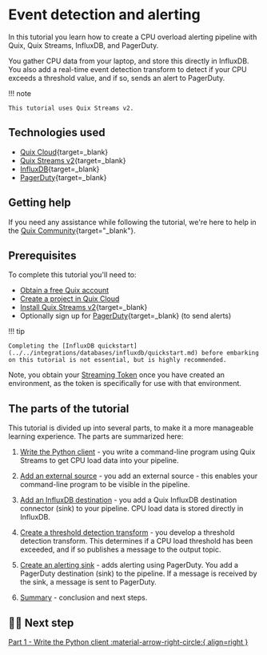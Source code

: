 # Event detection and alerting

In this tutorial you learn how to create a CPU overload alerting pipeline with Quix, Quix Streams, InfluxDB, and PagerDuty.

You gather CPU data from your laptop, and store this directly in InfluxDB. You also add a real-time event detection transform to detect if your CPU exceeds a threshold value, and if so, sends an alert to PagerDuty.

!!! note

    This tutorial uses Quix Streams v2.

## Technologies used

* [Quix Cloud](https://quix.io/){target=_blank}
* [Quix Streams v2](https://github.com/quixio/quix-streams){target=_blank}
* [InfluxDB](https://www.influxdata.com/products/influxdb-cloud/serverless/){target=_blank}
* [PagerDuty](https://www.pagerduty.com/){target=_blank}

## Getting help

If you need any assistance while following the tutorial, we're here to help in the [Quix Community](https://quix.io/slack-invite){target="_blank"}.

## Prerequisites

To complete this tutorial you'll need to:

* [Obtain a free Quix account](https://portal.platform.quix.io/self-sign-up)
* [Create a project in Quix Cloud](../../create/create-project.md)
* [Install Quix Streams v2](https://github.com/quixio/quix-streams?tab=readme-ov-file#install-quix-streams){target=_blank}
* Optionally sign up for [PagerDuty](https://www.pagerduty.com/){target=_blank} (to send alerts)

!!! tip

    Completing the [InfluxDB quickstart](../../integrations/databases/influxdb/quickstart.md) before embarking on this tutorial is not essential, but is highly recommended.

Note, you obtain your [Streaming Token](../../develop/authentication/streaming-token.md) once you have created an environment, as the token is specifically for use with that environment.

## The parts of the tutorial

This tutorial is divided up into several parts, to make it a more manageable learning experience. The parts are summarized here:

1. [Write the Python client](./python-client.md) - you write a command-line program using Quix Streams to get CPU load data into your pipeline.

2. [Add an external source](./external-source.md) - you add an external source - this enables your command-line program to be visible in the pipeline.

3. [Add an InfluxDB destination](./influxdb-destination.md) - you add a Quix InfluxDB destination connector (sink) to your pipeline. CPU load data is stored directly in InfluxDB.

4. [Create a threshold detection transform](./threshold-detection.md) - you develop a threshold detection transform. This determines if a CPU load threshold has been exceeded, and if so publishes a message to the output topic.

5. [Create an alerting sink](./add-alerting.md) - adds alerting using PagerDuty. You add a PagerDuty destination (sink) to the pipeline. If a message is received by the sink, a message is sent to PagerDuty.

6. [Summary](./summary.md) - conclusion and next steps.

## 🏃‍♀️ Next step

[Part 1 - Write the Python client :material-arrow-right-circle:{ align=right }](./python-client.md)
